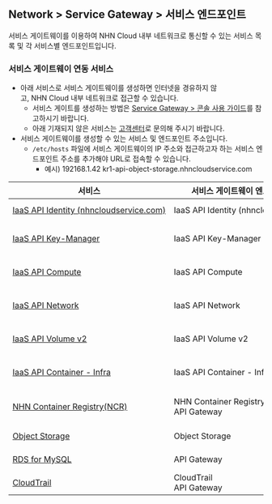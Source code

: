 ## Network > Service Gateway > 서비스 엔드포인트

서비스 게이트웨이를 이용하여 NHN Cloud 내부 네트워크로 통신할 수 있는 서비스 목록 및 각 서비스별 엔드포인트입니다.

### 서비스 게이트웨이 연동 서비스

* 아래 서비스로 서비스 게이트웨이를 생성하면 인터넷을 경유하지 않고, NHN Cloud 내부 네트워크로 접근할 수 있습니다.
    * 서비스 게이트를 생성하는 방법은 [Service Gateway > 콘솔 사용 가이드](https://docs.gncloud.go.kr/ko/Network/Service%20Gateway/ko/console-guide-gov/)를 참고하시기 바랍니다.
    * 아래 기재되지 않은 서비스는 [고객센터](https://gncloud.go.kr/kr/support/inquiry)로 문의해 주시기 바랍니다.
* 서비스 게이트웨이를 생성할 수 있는 서비스 및 엔드포인트 주소입니다.
    * `/etc/hosts` 파일에 서비스 게이트웨이의 IP 주소와 접근하고자 하는 서비스 엔드포인트 주소를 추가해야 URL로 접속할 수 있습니다.
        * 예시) 192168.1.42 kr1-api-object-storage.nhncloudservice.com

| 서비스 | 서비스 게이트웨이 엔드포인트 이름 | 엔드포인트 주소 |
| --- | ------------------ | -------- |
| [IaaS API Identity (nhncloudservice.com)](Compute/Compute/ko/identity-api/#token) | IaaS API Identity (nhncloudservice.com) | https://api-identity-infrastructure.nhncloudservice.com |
| [IaaS API Key-Manager](Network/Load%20Balancer/ko/public-api/) | IaaS API Key-Manager | https://{region code}-api-key-manager-infrastructure.nhncloudservice.com |
| [IaaS API Compute](Compute/Instance/ko/public-api/) | IaaS API Compute | https://{region code}-api-instance-infrastructure.nhncloudservice.com |
| [IaaS API Network](Network/VPC/ko/public-api/) | IaaS API Network | https://{region code}-api-network-infrastructure.nhncloudservice.com |
| [IaaS API Volume v2](Storage/Block%20Storage/ko/public-api/) | IaaS API Volume v2 | https://{region code}-api-block-storage-infrastructure.nhncloudservice.com |
| [IaaS API Container - Infra](CContainer/NKS/ko/public-api/) | IaaS API Container - Infra | https://{region code}-api-kubernetes-infrastructure.nhncloudservice.com |
| [NHN Container Registry(NCR)](Container/NCR/ko/public-api) | NHN Container Registry(NCR)<br>API Gateway | 사용자 레지스트리 URI<br>https://{region code}-ncr.api.nhncloudservice.com |
| [Object Storage](Storage/Object%20Storage/ko/api-guide/) | Object Storage | https://{region code}-api-object-storage.nhncloudservice.com |
| [RDS for MySQL](Database/RDS%20for%20MySQL/ko/api-guide-v3.0/) | API Gateway | https://{region code}-rds-mysql.api.nhncloudservice.com |
| [CloudTrail](Governance%20&%20Audit/CloudTrail/ko/api-guide/) | CloudTrail<br>API Gateway | https://cloud-trail.api.nhncloudservice.com |
